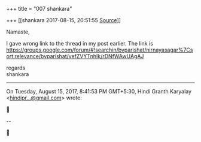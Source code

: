 +++
title = "007 shankara"

+++
[[shankara	2017-08-15, 20:51:55 [Source](https://groups.google.com/g/samskrita/c/fkDnzBBHUJE)]]



Namaste,

  

I gave wrong link to the thread in my post earlier. The link is <https://groups.google.com/forum/#!searchin/bvparishat/nirnayasagar%7Csort:relevance/bvparishat/yefZVYTnhIk/rDNfWAwUAgAJ>

  

regards  
shankara

  

  

  

------------------------------------------------------------------------

On Tuesday, August 15, 2017, 8:41:53 PM GMT+5:30, Hindi Granth Karyalay \<[hindipr...@gmail.com]()\> wrote:

  

  



--  



